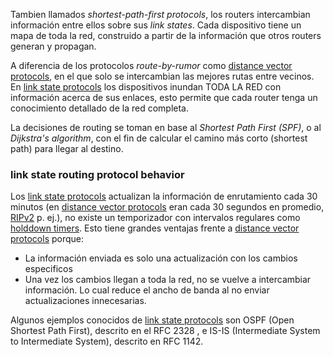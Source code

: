 Tambien llamados _shortest-path-first protocols_, los routers intercambian información entre ellos sobre sus _link states_. Cada dispositivo tiene un mapa de toda la red, construido a partir de la información que otros routers generan y propagan. 

A diferencia de los protocolos _route-by-rumor_ como [distance vector protocols](distance%20vector%20protocols.md), en el que solo se intercambian las mejores rutas entre vecinos. En [link state protocols](link%20state%20protocols.md) los dispositivos inundan TODA LA RED con información acerca de sus enlaces, esto permite que cada router tenga un conocimiento detallado de la red completa. 

La decisiones de routing se toman en base al _Shortest Path First (SPF)_, o al _Dijkstra's algorithm_, con el fin de calcular el camino más corto (shortest path) para llegar al destino. 

### link state routing protocol behavior
Los [link state protocols](link%20state%20protocols.md) actualizan la información de enrutamiento cada 30 minutos (en [distance vector protocols](distance%20vector%20protocols.md) eran cada 30 segundos en promedio, [RIPv2](RIPv2.md) p. ej.), no existe un temporizador con intervalos regulares como [holddown timers](../holddown%20timers.md). 
Esto tiene grandes ventajas frente a [distance vector protocols](distance%20vector%20protocols.md) porque:
- La información enviada es solo una actualización con los cambios especificos
- Una vez los cambios llegan a toda la red, no se vuelve a intercambiar información. Lo cual reduce el ancho de banda al no enviar actualizaciones innecesarias. 

Algunos ejemplos conocidos de [link state protocols](link%20state%20protocols.md) son OSPF (Open Shortest Path First), descrito en el RFC 2328 , e IS-IS (Intermediate System to Intermediate System), descrito en RFC 1142.

